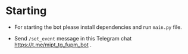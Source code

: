 # Starting

* For starting the bot please install dependencies and run ```main.py``` file.

* Send ```/set_event``` message in this Telegram chat https://t.me/mipt_tg_fupm_bot .
